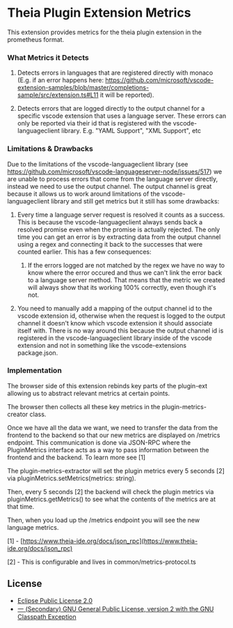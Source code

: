 
# Theia Plugin Extension Metrics
This extension provides metrics for the theia plugin extension in the prometheus format.

### What Metrics it Detects
1. Detects errors in languages that are registered directly with monaco (E.g. if an error happens here: https://github.com/microsoft/vscode-extension-samples/blob/master/completions-sample/src/extension.ts#L11 it will be reported).

2. Detects errors that are logged directly to the output channel for a specific vscode extension that uses a language server. These errors can only be reported via their id that is registered with the vscode-languageclient library. E.g. "YAML Support", "XML Support", etc

### Limitations & Drawbacks
Due to the limitations of the vscode-languageclient library (see https://github.com/microsoft/vscode-languageserver-node/issues/517) we are unable to process errors that come from the language server directly, instead we need to use the output channel. The output channel is great because it allows us to work around limitations of the vscode-languageclient library and still get metrics but it still has some drawbacks:

1. Every time a language server request is resolved it counts as a success. This is because the vscode-languageclient always sends back a resolved promise even when the promise is actually rejected. The only time you can get an error is by extracting data from the output channel using a regex and connecting it back to the successes that were counted earlier. This has a few consequences:
    1. If the errors logged are not matched by the regex we have no way to know where the error occured and thus we can't link the error back to a language server method. That means that the metric we created will always show that its working 100% correctly, even though it's not.

2. You need to manually add a mapping of the output channel id to the vscode extension id, otherwise when the request is logged to the output channel it doesn't know which vscode extension it should associate itself with. There is no way around this because the output channel id is registered in the vscode-languageclient library inside of the vscode extension and not in something like the vscode-extensions package.json.

### Implementation
The browser side of this extension rebinds key parts of the plugin-ext allowing us to abstract relevant metrics at certain points.

The browser then collects all these key metrics in the plugin-metrics-creator class.

Once we have all the data we want, we need to transfer the data from the frontend to the backend so that our new metrics are displayed on /metrics endpoint. This communication is done via JSON-RPC where the PluginMetrics interface acts as a way to pass information between the frontend and the backend. To learn more see [1]

The plugin-metrics-extractor will set the plugin metrics every 5 seconds [2] via pluginMetrics.setMetrics(metrics: string).

Then, every 5 seconds [2] the backend will check the plugin metrics via pluginMetrics.getMetrics() to see what the contents of the metrics are at that time.

Then, when you load up the /metrics endpoint you will see the new language metrics.

[1] - [https://www.theia-ide.org/docs/json_rpc](https://www.theia-ide.org/docs/json_rpc)

[2] - This is configurable and lives in common/metrics-protocol.ts 

## License

-  [Eclipse Public License 2.0](http://www.eclipse.org/legal/epl-2.0/)
-  [一 (Secondary) GNU General Public License, version 2 with the GNU Classpath Exception](https://projects.eclipse.org/license/secondary-gpl-2.0-cp)

